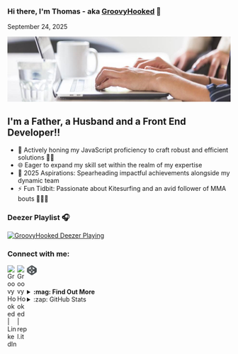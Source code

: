 ### Hi there, I'm Thomas - aka [GroovyHooked][linkedin] 👋 
<!-- display date -->
September 24, 2025​​​​
<!-- display date end -->

<img src="https://github.com/GroovyHooked/GroovyHooked/blob/main/assets/img/working-on-laptop.jpg" alt="Picture of a laptop"/>


## I'm a Father, a Husband and a Front End Developer!!

- 🚀 Actively honing my JavaScript proficiency to craft robust and efficient solutions 👨‍🎓
- 🌐 Eager to expand my skill set within the realm of my expertise
- 🎯 2025 Aspirations: Spearheading impactful achievements alongside my dynamic team
- ⚡ Fun Tidbit: Passionate about Kitesurfing and an avid follower of MMA bouts 🏄‍♂️🥊
 



### Deezer Playlist 🎧

[<img src="https://www.pleinlechoeur.be/wp-content/uploads/2017/09/partition1.png" target="_blank" alt="GroovyHooked Deezer Playing" width="350" />](https://deezer.page.link/mMt6AzNRooc1NyXq5)


### Connect with me:

[<img align="left" alt="GroovyHooked | LinkedIn" width="22px" target="_blank" src="https://cdn.jsdelivr.net/npm/simple-icons@v3/icons/linkedin.svg" />][linkedin]
[<img align="left" alt="GroovyHooked | repl.it" width="22px" target="_blank" src="https://upload.wikimedia.org/wikipedia/commons/thumb/b/b2/Repl.it_logo.svg/1024px-Repl.it_logo.svg.png" />][repl.it]
[<img align="left" alt="GroovyHooked | CodePen" width="22px" target="_blank" src="https://raw.githubusercontent.com/GroovyHooked/GroovyHooked/main/assets/img/codepen-icon-11.jpg" />][codepen]

<br />
<br />
<br />

<details>
  <summary><b>:mag: Find Out More</b></summary>
 <br />
 
<p>Driven by a passion for programming, I am unwavering in my commitment to excel during this career transition. Leveraging my technical skills, I strive to deliver meticulous work that precisely aligns with your requirements.</p>

<p>Drawing from my diverse experiences, I have developed valuable skills, including a keen adaptability and a strong collaborative spirit. I look forward to the opportunity to contribute these qualities to your team for the successful execution of your upcoming development projects<p>
</details>

<details>
  <summary>:zap: GitHub Stats</summary>

 [![GroovyHooked's github stats](https://github-readme-stats.vercel.app/api?username=GroovyHooked&show_icons=true&theme=tokyonight)](https://github.com/GroovyHooked/github-readme-stats)

</details>

[website]: http://thomascariot.ddns.net
[codepen]: https://codepen.io/groovyhooked
[repl.it]: https://repl.it/@GroovyHooked
[linkedin]: https://www.linkedin.com/in/thomas-cariot-05711a27/
[github]: https://github.com/GroovyHooked
[miniProjetCodepen1]: https://codepen.io/groovyhooked/pen/NWNKgzL
[meatcannes]: https://meatcannes.fr
[colloques]: https://repl.it/@GroovyHooked/Colloques-5#contact.php

